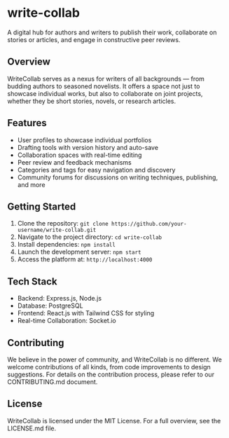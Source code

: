 # write-collab
A digital hub for authors and writers to publish their work, collaborate on stories or articles, and engage in constructive peer reviews.

## Overview
WriteCollab serves as a nexus for writers of all backgrounds — from budding authors to seasoned novelists. It offers a space not just to showcase individual works, but also to collaborate on joint projects, whether they be short stories, novels, or research articles.

## Features
- User profiles to showcase individual portfolios
- Drafting tools with version history and auto-save
- Collaboration spaces with real-time editing
- Peer review and feedback mechanisms
- Categories and tags for easy navigation and discovery
- Community forums for discussions on writing techniques, publishing, and more

## Getting Started
1. Clone the repository: `git clone https://github.com/your-username/write-collab.git`
2. Navigate to the project directory: `cd write-collab`
3. Install dependencies: `npm install`
4. Launch the development server: `npm start`
5. Access the platform at: `http://localhost:4000`

## Tech Stack
- Backend: Express.js, Node.js
- Database: PostgreSQL
- Frontend: React.js with Tailwind CSS for styling
- Real-time Collaboration: Socket.io

## Contributing
We believe in the power of community, and WriteCollab is no different. We welcome contributions of all kinds, from code improvements to design suggestions. For details on the contribution process, please refer to our CONTRIBUTING.md document.

## License
WriteCollab is licensed under the MIT License. For a full overview, see the LICENSE.md file.
